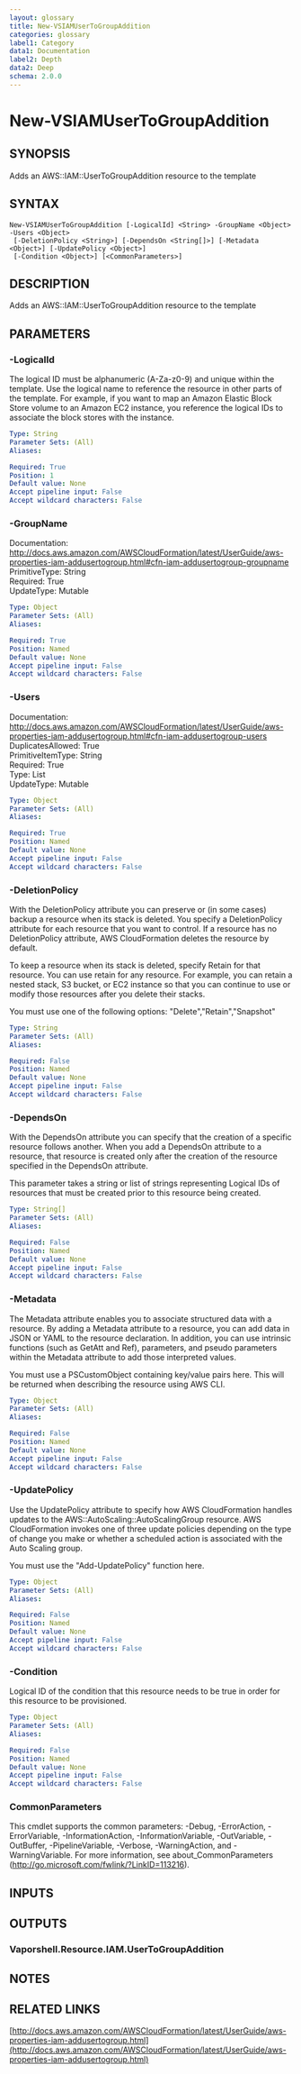 ```yaml
---
layout: glossary
title: New-VSIAMUserToGroupAddition
categories: glossary
label1: Category
data1: Documentation
label2: Depth
data2: Deep
schema: 2.0.0
---
```


# New-VSIAMUserToGroupAddition

## SYNOPSIS
Adds an AWS::IAM::UserToGroupAddition resource to the template

## SYNTAX

```
New-VSIAMUserToGroupAddition [-LogicalId] <String> -GroupName <Object> -Users <Object>
 [-DeletionPolicy <String>] [-DependsOn <String[]>] [-Metadata <Object>] [-UpdatePolicy <Object>]
 [-Condition <Object>] [<CommonParameters>]
```

## DESCRIPTION
Adds an AWS::IAM::UserToGroupAddition resource to the template

## PARAMETERS

### -LogicalId
The logical ID must be alphanumeric (A-Za-z0-9) and unique within the template.
Use the logical name to reference the resource in other parts of the template.
For example, if you want to map an Amazon Elastic Block Store volume to an Amazon EC2 instance, you reference the logical IDs to associate the block stores with the instance.

```yaml
Type: String
Parameter Sets: (All)
Aliases:

Required: True
Position: 1
Default value: None
Accept pipeline input: False
Accept wildcard characters: False
```

### -GroupName
Documentation: http://docs.aws.amazon.com/AWSCloudFormation/latest/UserGuide/aws-properties-iam-addusertogroup.html#cfn-iam-addusertogroup-groupname    
PrimitiveType: String    
Required: True    
UpdateType: Mutable

```yaml
Type: Object
Parameter Sets: (All)
Aliases:

Required: True
Position: Named
Default value: None
Accept pipeline input: False
Accept wildcard characters: False
```

### -Users
Documentation: http://docs.aws.amazon.com/AWSCloudFormation/latest/UserGuide/aws-properties-iam-addusertogroup.html#cfn-iam-addusertogroup-users    
DuplicatesAllowed: True    
PrimitiveItemType: String    
Required: True    
Type: List    
UpdateType: Mutable

```yaml
Type: Object
Parameter Sets: (All)
Aliases:

Required: True
Position: Named
Default value: None
Accept pipeline input: False
Accept wildcard characters: False
```

### -DeletionPolicy
With the DeletionPolicy attribute you can preserve or (in some cases) backup a resource when its stack is deleted.
You specify a DeletionPolicy attribute for each resource that you want to control.
If a resource has no DeletionPolicy attribute, AWS CloudFormation deletes the resource by default.

To keep a resource when its stack is deleted, specify Retain for that resource.
You can use retain for any resource.
For example, you can retain a nested stack, S3 bucket, or EC2 instance so that you can continue to use or modify those resources after you delete their stacks.

You must use one of the following options: "Delete","Retain","Snapshot"

```yaml
Type: String
Parameter Sets: (All)
Aliases:

Required: False
Position: Named
Default value: None
Accept pipeline input: False
Accept wildcard characters: False
```

### -DependsOn
With the DependsOn attribute you can specify that the creation of a specific resource follows another.
When you add a DependsOn attribute to a resource, that resource is created only after the creation of the resource specified in the DependsOn attribute.

This parameter takes a string or list of strings representing Logical IDs of resources that must be created prior to this resource being created.

```yaml
Type: String[]
Parameter Sets: (All)
Aliases:

Required: False
Position: Named
Default value: None
Accept pipeline input: False
Accept wildcard characters: False
```

### -Metadata
The Metadata attribute enables you to associate structured data with a resource.
By adding a Metadata attribute to a resource, you can add data in JSON or YAML to the resource declaration.
In addition, you can use intrinsic functions (such as GetAtt and Ref), parameters, and pseudo parameters within the Metadata attribute to add those interpreted values.

You must use a PSCustomObject containing key/value pairs here.
This will be returned when describing the resource using AWS CLI.

```yaml
Type: Object
Parameter Sets: (All)
Aliases:

Required: False
Position: Named
Default value: None
Accept pipeline input: False
Accept wildcard characters: False
```

### -UpdatePolicy
Use the UpdatePolicy attribute to specify how AWS CloudFormation handles updates to the AWS::AutoScaling::AutoScalingGroup resource.
AWS CloudFormation invokes one of three update policies depending on the type of change you make or whether a scheduled action is associated with the Auto Scaling group.

You must use the "Add-UpdatePolicy" function here.

```yaml
Type: Object
Parameter Sets: (All)
Aliases:

Required: False
Position: Named
Default value: None
Accept pipeline input: False
Accept wildcard characters: False
```

### -Condition
Logical ID of the condition that this resource needs to be true in order for this resource to be provisioned.

```yaml
Type: Object
Parameter Sets: (All)
Aliases:

Required: False
Position: Named
Default value: None
Accept pipeline input: False
Accept wildcard characters: False
```

### CommonParameters
This cmdlet supports the common parameters: -Debug, -ErrorAction, -ErrorVariable, -InformationAction, -InformationVariable, -OutVariable, -OutBuffer, -PipelineVariable, -Verbose, -WarningAction, and -WarningVariable.
For more information, see about_CommonParameters (http://go.microsoft.com/fwlink/?LinkID=113216).

## INPUTS

## OUTPUTS

### Vaporshell.Resource.IAM.UserToGroupAddition

## NOTES

## RELATED LINKS

[http://docs.aws.amazon.com/AWSCloudFormation/latest/UserGuide/aws-properties-iam-addusertogroup.html](http://docs.aws.amazon.com/AWSCloudFormation/latest/UserGuide/aws-properties-iam-addusertogroup.html)

